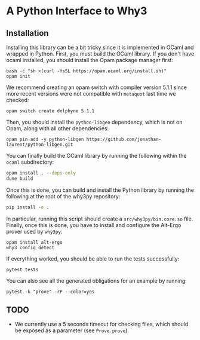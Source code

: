 # A Python Interface to Why3

## Installation

Installing this library can be a bit tricky since it is implemented in OCaml and wrapped in Python. First, you must build the OCaml library. If you don't have ocaml installed, you should install the Opam package manager first: 

```
bash -c "sh <(curl -fsSL https://opam.ocaml.org/install.sh)"
opam init
```

We recommend creating an opam switch with compiler version 5.1.1 since more recent versions were not compatible with `metaquot` last time we checked:

```
opam switch create delphyne 5.1.1
```

Then, you should install the `python-libgen` dependency, which is not on Opam, along with all other dependencies:

```
opam pin add -y python-libgen https://github.com/jonathan-laurent/python-libgen.git
```

You can finally build the OCaml library by running the following within the `ocaml` subdirectory:

```sh
opam install . --deps-only
dune build
```

Once this is done, you can build and install the Python library by running the following at the root of the why3py repository:

```sh
pip install -e .
```

In particular, running this script should create a `src/why3py/bin.core.so` file. Finally, once this is done, you have to install and configure the Alt-Ergo prover used by `why3py`:

```
opam install alt-ergo
why3 config detect
```

If everything worked, you should be able to run the tests successfully:

```
pytest tests
```

You can also see all the generated obligations for an example by running:

```
pytest -k "prove" -rP --color=yes
```

## TODO

- We currently use a 5 seconds timeout for checking files, which should be exposed as a parameter (see `Prove.prove`).